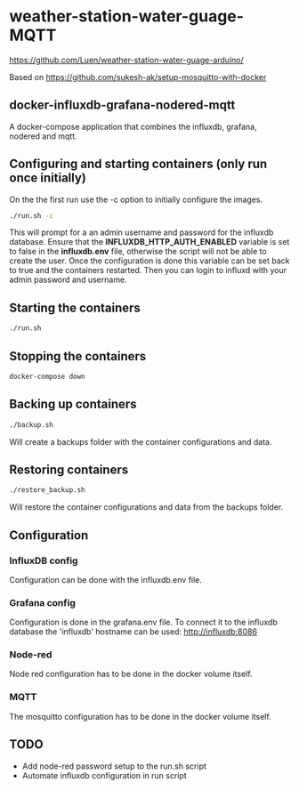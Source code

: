 # weather-station-water-guage-MQTT

<https://github.com/Luen/weather-station-water-guage-arduino/>

Based on <https://github.com/sukesh-ak/setup-mosquitto-with-docker>

## docker-influxdb-grafana-nodered-mqtt

A docker-compose application that combines the influxdb, grafana, nodered and mqtt.

## Configuring and starting containers (only run once initially)

On the the first run use the -c option to initially configure the images.

```bash
./run.sh -c
```

This will prompt for a an admin username and password for the influxdb database. Ensure that the __INFLUXDB_HTTP_AUTH_ENABLED__ variable is set to false in the __influxdb.env__ file, otherwise the script will not be able to create the user. Once the configuration is done this variable can be set back to true and the containers restarted. Then you can login to influxd with your admin password and username.

## Starting the containers

```bash
./run.sh
```

## Stopping the containers

```bash
docker-compose down
```

## Backing up containers

```bash
./backup.sh
```

Will create a backups folder with the container configurations and data.

## Restoring containers

```bash
./restore_backup.sh
```

Will restore the container configurations and data from the backups folder.

## Configuration

### InfluxDB config

Configuration can be done with the influxdb.env file.

### Grafana config

Configuration is done in the grafana.env file.
To connect it to the influxdb database the 'influxdb' hostname can be used: <http://influxdb:8086>

### Node-red

Node red configuration has to be done in the docker volume itself.

### MQTT

The mosquitto configuration has to be done in the docker volume itself.

## TODO

- Add node-red password setup to the run.sh script
- Automate influxdb configuration in run script
